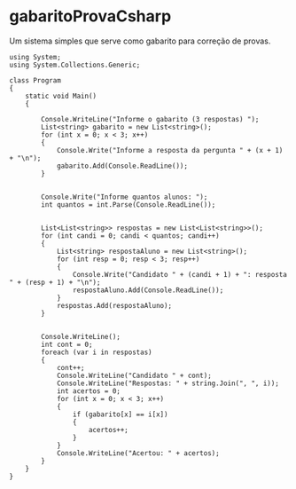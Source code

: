 # gabaritoProvaCsharp
Um sistema simples que serve como gabarito para correção de provas.



    using System;
    using System.Collections.Generic;
    
    class Program
    {
        static void Main()
        {
            
            Console.WriteLine("Informe o gabarito (3 respostas) ");
            List<string> gabarito = new List<string>();
            for (int x = 0; x < 3; x++)
            {
                Console.Write("Informe a resposta da pergunta " + (x + 1) + "\n");
                gabarito.Add(Console.ReadLine());
            }
    
            
            Console.Write("Informe quantos alunos: ");
            int quantos = int.Parse(Console.ReadLine());
    
            
            List<List<string>> respostas = new List<List<string>>();
            for (int candi = 0; candi < quantos; candi++)
            {
                List<string> respostaAluno = new List<string>();
                for (int resp = 0; resp < 3; resp++)
                {
                    Console.Write("Candidato " + (candi + 1) + ": resposta " + (resp + 1) + "\n");
                    respostaAluno.Add(Console.ReadLine());
                }
                respostas.Add(respostaAluno);
            }
    
            
            Console.WriteLine();
            int cont = 0;
            foreach (var i in respostas)
            {
                cont++;
                Console.WriteLine("Candidato " + cont);
                Console.WriteLine("Respostas: " + string.Join(", ", i));
                int acertos = 0;
                for (int x = 0; x < 3; x++)
                {
                    if (gabarito[x] == i[x])
                    {
                        acertos++;
                    }
                }
                Console.WriteLine("Acertou: " + acertos);
            }
        }
    }
